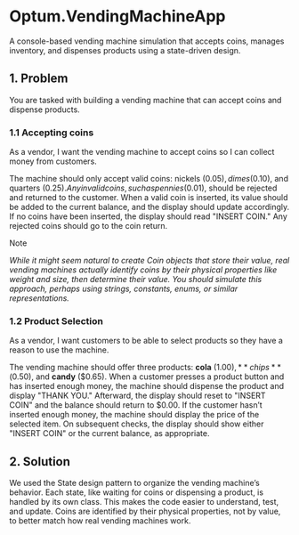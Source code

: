 # Optum.VendingMachineApp
A console-based vending machine simulation that accepts coins, manages inventory, and dispenses products using a state-driven design.

## 1. Problem
You are tasked with building a vending machine that can accept coins and dispense products.

### 1.1 Accepting coins
As a vendor, I want the vending machine to accept coins so I can collect money from customers.

The machine should only accept valid coins: nickels ($0.05), dimes ($0.10), and quarters ($0.25). Any invalid coins, such as pennies ($0.01), should be rejected and returned to the customer. When a valid coin is inserted, its value should be added to the current balance, and the display should update accordingly. If no coins have been inserted, the display should read "INSERT COIN." Any rejected coins should go to the coin return.

> [!NOTE]
> _While it might seem natural to create Coin objects that store their value, real vending machines actually identify coins by their physical properties like weight and size, then determine their value. You should simulate this approach, perhaps using strings, constants, enums, or similar representations._

### 1.2 Product Selection
As a vendor, I want customers to be able to select products so they have a reason to use the machine.

The vending machine should offer three products: **cola** ($1.00), **chips** ($0.50), and **candy** ($0.65). When a customer presses a product button and has inserted enough money, the machine should dispense the product and display "THANK YOU." Afterward, the display should reset to "INSERT COIN" and the balance should return to $0.00. If the customer hasn’t inserted enough money, the machine should display the price of the selected item. On subsequent checks, the display should show either "INSERT COIN" or the current balance, as appropriate.

## 2. Solution
We used the State design pattern to organize the vending machine’s behavior. Each state, like waiting for coins or dispensing a product, is handled by its own class. This makes the code easier to understand, test, and update. Coins are identified by their physical properties, not by value, to better match how real vending machines work.
